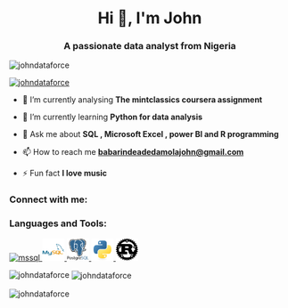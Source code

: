 
<h1 align="center">Hi 👋, I'm John</h1>
<h3 align="center">A passionate data analyst from Nigeria</h3>

<p align="left"> <img src="https://komarev.com/ghpvc/?username=johndataforce&label=Profile%20views&color=0e75b6&style=flat" alt="johndataforce" /> </p>

<p align="left"> <a href="https://github.com/ryo-ma/github-profile-trophy"><img src="https://github-profile-trophy.vercel.app/?username=johndataforce" alt="johndataforce" /></a> </p>

- 🔭 I’m currently analysing **The mintclassics coursera assignment**

- 🌱 I’m currently learning **Python for data analysis**

- 💬 Ask me about **SQL , Microsoft Excel , power BI and R programming**

- 📫 How to reach me **babarindeadedamolajohn@gmail.com**

- ⚡ Fun fact **I love music**

<h3 align="left">Connect with me:</h3>
<p align="left">
</p>

<h3 align="left">Languages and Tools:</h3>
<p align="left"> <a href="https://www.microsoft.com/en-us/sql-server" target="_blank" rel="noreferrer"> <img src="https://www.svgrepo.com/show/303229/microsoft-sql-server-logo.svg" alt="mssql" width="40" height="40"/> </a> <a href="https://www.mysql.com/" target="_blank" rel="noreferrer"> <img src="https://raw.githubusercontent.com/devicons/devicon/master/icons/mysql/mysql-original-wordmark.svg" alt="mysql" width="40" height="40"/> </a> <a href="https://www.postgresql.org" target="_blank" rel="noreferrer"> <img src="https://raw.githubusercontent.com/devicons/devicon/master/icons/postgresql/postgresql-original-wordmark.svg" alt="postgresql" width="40" height="40"/> </a> <a href="https://www.python.org" target="_blank" rel="noreferrer"> <img src="https://raw.githubusercontent.com/devicons/devicon/master/icons/python/python-original.svg" alt="python" width="40" height="40"/> </a> <a href="https://www.rust-lang.org" target="_blank" rel="noreferrer"> <img src="https://raw.githubusercontent.com/devicons/devicon/master/icons/rust/rust-plain.svg" alt="rust" width="40" height="40"/> </a> </p>

<p><img align="left" src="https://github-readme-stats.vercel.app/api/top-langs?username=johndataforce&show_icons=true&locale=en&layout=compact" alt="johndataforce" /></p>

<p>&nbsp;<img align="center" src="https://github-readme-stats.vercel.app/api?username=johndataforce&show_icons=true&locale=en" alt="johndataforce" /></p>

<p><img align="center" src="https://github-readme-streak-stats.herokuapp.com/?user=johndataforce&" alt="johndataforce" /></p>

